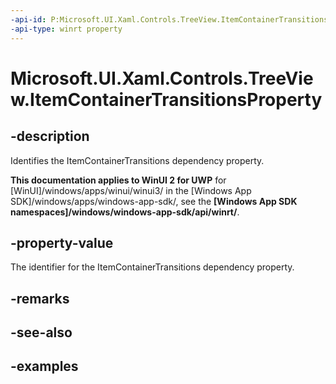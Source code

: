 ```yaml
---
-api-id: P:Microsoft.UI.Xaml.Controls.TreeView.ItemContainerTransitionsProperty
-api-type: winrt property
---
```

<!-- Property syntax.
public DependencyProperty ItemContainerTransitionsProperty { get; }
-->

# Microsoft.UI.Xaml.Controls.TreeView.ItemContainerTransitionsProperty


## -description

Identifies the ItemContainerTransitions dependency property.


**This documentation applies to WinUI 2 for UWP** for [WinUI]/windows/apps/winui/winui3/ in the [Windows App SDK]/windows/apps/windows-app-sdk/, see the **[Windows App SDK namespaces]/windows/windows-app-sdk/api/winrt/**.

## -property-value

The identifier for the ItemContainerTransitions dependency property.


## -remarks


## -see-also


## -examples


